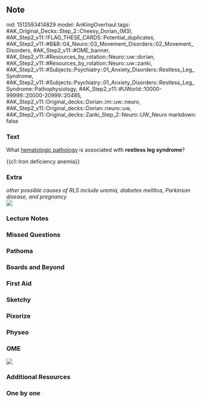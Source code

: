 ## Note
nid: 1512593414829
model: AnKingOverhaul
tags: #AK_Original_Decks::Step_2::Cheesy_Dorian_(M3), #AK_Step2_v11::!FLAG_THESE_CARDS::Potential_duplicates, #AK_Step2_v11::#B&B::04_Neuro::03_Movement_Disorders::02_Movement_Disorders, #AK_Step2_v11::#OME_banner, #AK_Step2_v11::#Resources_by_rotation::Neuro::uw::dorian, #AK_Step2_v11::#Resources_by_rotation::Neuro::uw::zanki, #AK_Step2_v11::#Subjects::Psychiatry::01_Anxiety_Disorders::Restless_Leg_Syndrome, #AK_Step2_v11::#Subjects::Psychiatry::01_Anxiety_Disorders::Restless_Leg_Syndrome::Pathophysiology, #AK_Step2_v11::#UWorld::10000-99999::20000-20999::20485, #AK_Step2_v11::Original_decks::Dorian::im::uw::neuro, #AK_Step2_v11::Original_decks::Dorian::neuro::uw, #AK_Step2_v11::Original_decks::Zanki_Step_2::Neuro::UW_Neuro
markdown: false

### Text
What <u>hematologic pathology</u> is associated with <b>restless
leg syndrome</b>?
<div>
  {{c1::Iron deficiency anemia}}
</div>

### Extra
<div>
  <i>other possible causes of RLS include uremia, diabetes
  mellitus, Parkinson disease, and pregnancy</i>
</div><img src="rls.png">

### Lecture Notes


### Missed Questions


### Pathoma


### Boards and Beyond


### First Aid


### Sketchy


### Pixorize


### Physeo


### OME
<div class="ome-widget">
  <a href="https://onlinemeded.org?ref=anki"><img src=
  "_OME_AnkiFlashcards_General_4.png"></a>
</div>

### Additional Resources


### One by one

